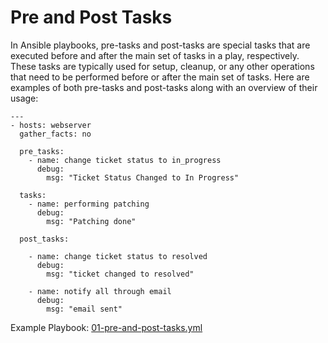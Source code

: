 # Pre and Post Tasks
In Ansible playbooks, pre-tasks and post-tasks are special tasks that are executed before and after the main set of tasks in a play, respectively. These tasks are typically used for setup, cleanup, or any other operations that need to be performed before or after the main set of tasks. Here are examples of both pre-tasks and post-tasks along with an overview of their usage:

```
---
- hosts: webserver
  gather_facts: no

  pre_tasks:
    - name: change ticket status to in_progress
      debug:
        msg: "Ticket Status Changed to In Progress"

  tasks:
    - name: performing patching
      debug:
        msg: "Patching done"
  
  post_tasks:

    - name: change ticket status to resolved
      debug:
        msg: "ticket changed to resolved"

    - name: notify all through email
      debug:
        msg: "email sent"

```

Example Playbook: [01-pre-and-post-tasks.yml](01-pre-and-post-tasks.yml)